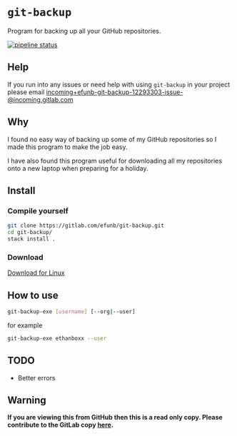# `git-backup`
Program for backing up all your GitHub repositories.

[![pipeline status](https://gitlab.com/efunb/git-backup/badges/master/pipeline.svg)](https://gitlab.com/efunb/git-backup/commits/master)

## Help

If you run into any issues or need help with using `git-backup` in your project please email [incoming+efunb-git-backup-12293303-issue-@incoming.gitlab.com](incoming+efunb-git-backup-12293303-issue-@incoming.gitlab.com)

## Why

I found no easy way of backing up some of my GitHub repositories so I made this program to make the job easy.

I have also found this program useful for downloading all my repositories onto a new laptop when preparing for a holiday.

## Install
### Compile yourself

```sh
git clone https://gitlab.com/efunb/git-backup.git
cd git-backup/
stack install .
```

### Download

[Download for Linux](https://gitlab.com/efunb/git-backup/-/jobs/artifacts/stable/raw/files/git-backup-exe?job=linux-optimized)

## How to use

```sh
git-backup-exe [username] [--org|--user]
```
for example
```sh
git-backup-exe ethanboxx --user
```

## TODO

- Better errors

## **Warning**

**If you are viewing this from GitHub then this is a read only copy. Please contribute to the GitLab copy [here](https://gitlab.com/efunb/git-backup).**